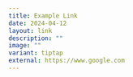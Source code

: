 ```yaml
---
title: Example Link
date: 2024-04-12
layout: link
description: ""
image: ""
variant: tiptap
external: https://www.google.com
---
```

